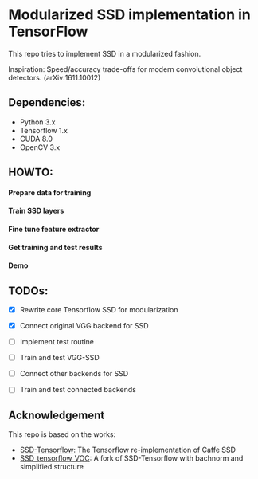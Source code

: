 # Modularized SSD implementation in TensorFlow

This repo tries to implement SSD in a modularized fashion.

Inspiration: Speed/accuracy trade-offs for modern convolutional object detectors. (arXiv:1611.10012)


## Dependencies:
- Python 3.x
- Tensorflow 1.x
- CUDA 8.0
- OpenCV 3.x

## HOWTO:
#### Prepare data for training
#### Train SSD layers
#### Fine tune feature extractor
#### Get training and test results
#### Demo 

## TODOs:
- [x] Rewrite core Tensorflow SSD for modularization
- [x] Connect original VGG backend for SSD
- [ ] Implement test routine
- [ ] Train and test VGG-SSD
- [ ] Connect other backends for SSD
- [ ] Train and test connected backends


## Acknowledgement

This repo is based on the works:
* [SSD-Tensorflow](https://github.com/balancap/SSD-Tensorflow/): The Tensorflow re-implementation of Caffe SSD
* [SSD_tensorflow_VOC](https://github.com/LevinJ/SSD_tensorflow_VOC): A fork of SSD-Tensorflow with bachnorm and simplified structure

